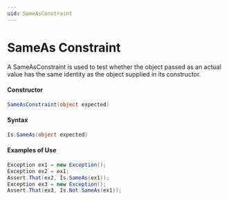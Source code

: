 ```yaml
---
uid: SameAsConstraint
---
```


# SameAs Constraint


A SameAsConstraint is used to test whether the object passed
as an actual value has the same identity as the object supplied
in its constructor.

#### Constructor


```csharp
SameAsConstraint(object expected)
```


#### Syntax

```csharp
Is.SameAs(object expected)
```


#### Examples of Use

```csharp
Exception ex1 = new Exception();
Exception ex2 = ex1;
Assert.That(ex2, Is.SameAs(ex1));
Exception ex3 = new Exception();
Assert.That(ex3, Is.Not.SameAs(ex1));
```
